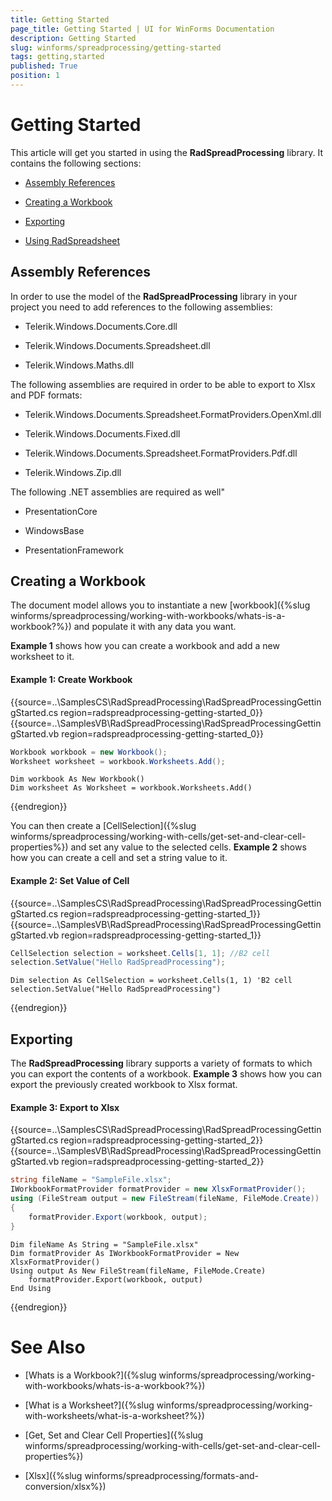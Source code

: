 ```yaml
---
title: Getting Started
page_title: Getting Started | UI for WinForms Documentation
description: Getting Started
slug: winforms/spreadprocessing/getting-started
tags: getting,started
published: True
position: 1
---
```


# Getting Started



This article will get you started in using the __RadSpreadProcessing__ library. It contains the following sections:
      

* [Assembly References](#assembly-references)

* [Creating a Workbook](#creating-a-workbook)

* [Exporting](#exporting)

* [Using RadSpreadsheet](#Using_RadSpreadsheet)

## Assembly References

In order to use the model of the __RadSpreadProcessing__ library in your project you need to add references to the following assemblies:
        

* Telerik.Windows.Documents.Core.dll
            

* Telerik.Windows.Documents.Spreadsheet.dll
            

* Telerik.Windows.Maths.dll
            

The following assemblies are required in order to be able to export to Xlsx and PDF formats:
        

* Telerik.Windows.Documents.Spreadsheet.FormatProviders.OpenXml.dll
            

* Telerik.Windows.Documents.Fixed.dll 
            

* Telerik.Windows.Documents.Spreadsheet.FormatProviders.Pdf.dll
            

* Telerik.Windows.Zip.dll
            

The following .NET assemblies are required as well"

* PresentationCore
          

* WindowsBase
          

* PresentationFramework
            

## Creating a Workbook

The document model allows you to instantiate a new [workbook]({%slug winforms/spreadprocessing/working-with-workbooks/whats-is-a-workbook?%}) and populate it with any data you want.
        

__Example 1__ shows how you can create a workbook and add a new worksheet to it.

#### Example 1: Create Workbook

{{source=..\SamplesCS\RadSpreadProcessing\RadSpreadProcessingGettingStarted.cs region=radspreadprocessing-getting-started_0}} 
{{source=..\SamplesVB\RadSpreadProcessing\RadSpreadProcessingGettingStarted.vb region=radspreadprocessing-getting-started_0}} 

````C#
Workbook workbook = new Workbook();
Worksheet worksheet = workbook.Worksheets.Add();

````
````VB.NET
Dim workbook As New Workbook()
Dim worksheet As Worksheet = workbook.Worksheets.Add()

````

{{endregion}} 

You can then create a [CellSelection]({%slug winforms/spreadprocessing/working-with-cells/get-set-and-clear-cell-properties%}) and set any value to the selected cells. __Example 2__ shows how you can create a cell and set a string value to it.

#### Example 2: Set Value of Cell

{{source=..\SamplesCS\RadSpreadProcessing\RadSpreadProcessingGettingStarted.cs region=radspreadprocessing-getting-started_1}} 
{{source=..\SamplesVB\RadSpreadProcessing\RadSpreadProcessingGettingStarted.vb region=radspreadprocessing-getting-started_1}} 

````C#
CellSelection selection = worksheet.Cells[1, 1]; //B2 cell
selection.SetValue("Hello RadSpreadProcessing");

````
````VB.NET
Dim selection As CellSelection = worksheet.Cells(1, 1) 'B2 cell
selection.SetValue("Hello RadSpreadProcessing")

````

{{endregion}} 

## Exporting

The __RadSpreadProcessing__ library supports a variety of formats to which you can export the contents of a workbook. __Example 3__ shows how you can export the previously created workbook to Xlsx format.


#### Example 3: Export to Xlsx

{{source=..\SamplesCS\RadSpreadProcessing\RadSpreadProcessingGettingStarted.cs region=radspreadprocessing-getting-started_2}} 
{{source=..\SamplesVB\RadSpreadProcessing\RadSpreadProcessingGettingStarted.vb region=radspreadprocessing-getting-started_2}} 

````C#
string fileName = "SampleFile.xlsx";
IWorkbookFormatProvider formatProvider = new XlsxFormatProvider();
using (FileStream output = new FileStream(fileName, FileMode.Create))
{
    formatProvider.Export(workbook, output);
}

````
````VB.NET
Dim fileName As String = "SampleFile.xlsx"
Dim formatProvider As IWorkbookFormatProvider = New XlsxFormatProvider()
Using output As New FileStream(fileName, FileMode.Create)
    formatProvider.Export(workbook, output)
End Using

````

{{endregion}} 

# See Also

 * [Whats is a Workbook?]({%slug winforms/spreadprocessing/working-with-workbooks/whats-is-a-workbook?%})

 * [What is a Worksheet?]({%slug winforms/spreadprocessing/working-with-worksheets/what-is-a-worksheet?%})

 * [Get, Set and Clear Cell Properties]({%slug winforms/spreadprocessing/working-with-cells/get-set-and-clear-cell-properties%})

 * [Xlsx]({%slug winforms/spreadprocessing/formats-and-conversion/xlsx%})
